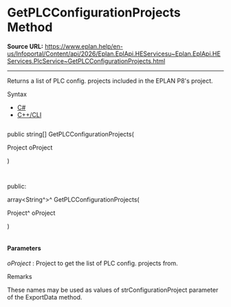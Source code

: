 # GetPLCConfigurationProjects Method

**Source URL:** https://www.eplan.help/en-us/Infoportal/Content/api/2026/Eplan.EplApi.HEServicesu~Eplan.EplApi.HEServices.PlcService~GetPLCConfigurationProjects.html

---

Returns a list of PLC config. projects included in the EPLAN P8's project.

Syntax

- [C#](#i-syntax-CS)
- [C++/CLI](#i-syntax-CPP2005)

```
```
public string[] GetPLCConfigurationProjects( 

   Project oProject

)
```
```

```
```
public:

array<String^>^ GetPLCConfigurationProjects( 

   Project^ oProject

)
```
```

#### Parameters

*oProject*
:   Project to get the list of PLC config. projects from.

Remarks

These names may be used as values of strConfigurationProject parameter of the ExportData method.
